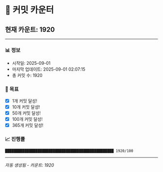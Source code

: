 # 🔢 커밋 카운터

## 현재 카운트: 1920

---

### 📊 정보
- 시작일: 2025-09-01
- 마지막 업데이트: 2025-09-01 02:07:15
- 총 커밋 수: 1920

### 🎯 목표
- [x] 1개 커밋 달성!
- [x] 10개 커밋 달성!
- [x] 50개 커밋 달성!
- [x] 100개 커밋 달성!
- [x] 365개 커밋 달성!

### 📈 진행률
```
██████████████████████████████████████████████████ 1920/100
```

---
*자동 생성됨 - 카운트: 1920*
